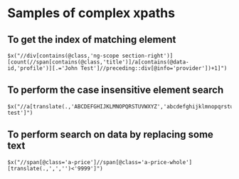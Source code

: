 

# Samples of complex xpaths

## To get the index of matching element
```
$x("//div[contains(@class,'ng-scope section-right')][count(//span[contains(@class,'title')]/a[contains(@data-id,'profile')][.='John Test']//preceding::div[@info='provider'])+1]")
```

## To perform the case insensitive element search
```
$x("//a[translate(.,'ABCDEFGHIJKLMNOPQRSTUVWXYZ','abcdefghijklmnopqrstuvwxyz')='john test']")
```

## To perform search on data by replacing some text
```
$x("//span[@class='a-price']//span[@class='a-price-whole'][translate(.,',','')<'9999']")
```


